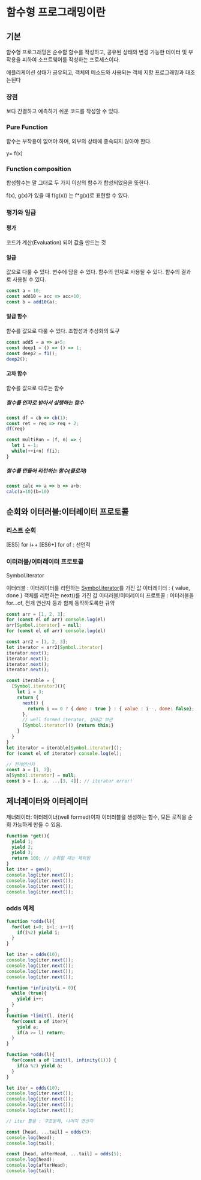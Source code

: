 # 함수형 프로그래밍이란

## 기본

함수형 프로그래밍은 순수함 함수를 작성하고, 공유된 상태와 변경 가능한 데이터 및 부작용을 피하여 소프트웨어를 작성하는 프로세스이다.

애플리케이션 상태가 공유되고, 객체의 메소드와 사용되는 객체 지향 프로그래밍과 대조는된다 

### 장점

보다 간결하고 예측하기 쉬운 코드를 작성할 수 있다.

### Pure Function

함수는 부작용이 없어야 하며, 외부의 상태에 종속되지 않아야 한다.

y= f(x)

### Function composition

합성함수는 말 그대로 두 가지 이상의 함수가 합성되었음을 뜻한다.

f(x), g(x)가 있을 때 f(g(x)) 는 f*g(x)로 표현할 수 있다.

### 평가와 일급

#### 평가

코드가 계산(Evaluation) 되어 값을 만드는 것

#### 일급

값으로 다룰 수 있다.
변수에 담을 수 있다.
함수의 인자로 사용될 수 있다.
함수의 결과로 사용될 수 있다.

```javascript
const a = 10;
const add10 = acc => acc+10;
const b = add10(a);
```

#### 일급 함수

함수를 값으로 다룰 수 있다.
조합성과 추상화의 도구

```javascript
const add5 = a => a+5;
const deep1 = () => () => 1;
const deep2 = f1();
deep2();
```

#### 고차 함수

함수를 값으로 다루는 함수

##### 함수를 인자로 받아서 실행하는 함수

```javascript
const df = cb => cb(1);
const ret = req => req + 2;
df(req)

const multiRun = (f, n) => {
  let i =-1;
  while(++i<n) f(i);
}

```

##### 함수를 만들어 리턴하는 함수(클로저)

```javascript
const calc => a => b => a+b;
calc(a=10)(b=10)

```

## 순회와 이터러블:이터레이터 프로토콜

### 리스트 순회

\[ES5\] for i++
\[ES6+\] for of : 선언적

### 이터러블/이터레이터 프로토콜

Symbol.iterator

이터러블 : 이터레이터를 리턴하는 [Symbol.iterator]()를 가진 값
이터레이터 : { value, done } 객체를 리턴하는 next()를 가진 값
이터러블/이터레이터 프로토콜 : 이터러블을 for...of, 전개 연산자 등과 함께 동작하도록한 규약

```javascript
const arr = [1, 2, 3];
for (const el of arr) console.log(el)
arr[Symbol.iterator] = null;
for (const el of arr) console.log(el)

const arr2 = [1, 2, 3];
let iterator = arr2[Symbol.iterator]
iterator.next();
iterator.next();
iterator.next();
iterator.next();
```

```javascript
const iterable = {
  [Symbol.iterator](){
    let i = 3;
    return {
      next() {
        return i == 0 ? { done : true } : { value : i--, done: false};
      },
      // well formed iterator, 상태값 보관
      [Symbol.iterator]() {return this;}
    }
  }
}
let iterator = iterable[Symbol.iterator]();
for (const el of iterator) console.log(el);

// 전개연산자
const a = [1, 2];
a[Symbol.iterator] = null;
const b = [...a, ...[3, 4]]; // iterator error!
```

## 제너레이터와 이터레이터

제너레이터: 이터레이너(well formed)이자 이터러블을 생성하는 함수, 모든 로직을 순회 가능하게 만들 수 있음.

```javascript
function *get(){
  yield 1;
  yield 2;
  yield 3;
  return 100; // 순회할 때는 제외됨
}
let iter = gen();
console.log(iter.next());
console.log(iter.next());
console.log(iter.next());
console.log(iter.next());
```

### odds 예제

```javascript
function *odds(l){
  for(let i=0; i<l; i++){
    if(i%2) yield i;
  }
}

let iter = odds(10);
console.log(iter.next());
console.log(iter.next());
console.log(iter.next());
console.log(iter.next());
```

```javascript
function *infinity(i = 0){
  while (true){
    yield i++;
  }
}
function *limit(l, iter){
  for(const a of iter){
    yield a;
    if(a >= l) return;
  }
}

function *odds(l){
  for(const a of limit(l, infinity(1))) {
    if(a %2) yield a;
  }
}

let iter = odds(10);
console.log(iter.next());
console.log(iter.next());
console.log(iter.next());
console.log(iter.next());

// iter 활용 : 구조분해, 나머지 연산자

const [head, ...tail] = odds(5);
console.log(head);
console.log(tail);

const [head, afterHead, ...tail] = odds(5);
console.log(head);
console.log(afterHead);
console.log(tail);
```
